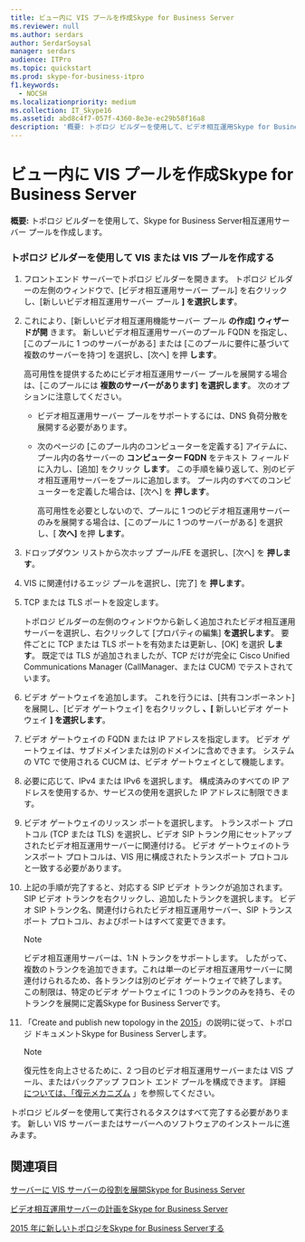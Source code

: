 ```yaml
---
title: ビュー内に VIS プールを作成Skype for Business Server
ms.reviewer: null
ms.author: serdars
author: SerdarSoysal
manager: serdars
audience: ITPro
ms.topic: quickstart
ms.prod: skype-for-business-itpro
f1.keywords:
  - NOCSH
ms.localizationpriority: medium
ms.collection: IT_Skype16
ms.assetid: abd8c4f7-057f-4360-8e3e-ec29b58f16a8
description: '概要: トポロジ ビルダーを使用して、ビデオ相互運用Skype for Business Serverを作成します。'
---
```


# <a name="create-a-vis-pool-in-skype-for-business-server"></a>ビュー内に VIS プールを作成Skype for Business Server
 
**概要:** トポロジ ビルダーを使用して、Skype for Business Server相互運用サーバー プールを作成します。
  
### <a name="create-a-vis-or-vis-pool-using-topology-builder"></a>トポロジ ビルダーを使用して VIS または VIS プールを作成する

1. フロントエンド サーバーでトポロジ ビルダーを開きます。 トポロジ ビルダーの左側のウィンドウで、[ビデオ相互運用サーバー  プール] を右クリックし、[新しいビデオ相互運用サーバー プール **] を選択します**。 
    
2. これにより、[新しいビデオ相互運用機能サーバー プール **の作成] ウィザードが開** きます。 新しいビデオ相互運用サーバーのプール FQDN を指定し、[このプールに 1 つのサーバーがある] または [このプールに要件に基づいて複数のサーバーを持つ] を選択し、[次へ] を押 **します**。
    
    高可用性を提供するためにビデオ相互運用サーバー プールを展開する場合は、[このプールには **複数のサーバーがあります] を選択します**。 次のオプションに注意してください。 
    
    - ビデオ相互運用サーバー プールをサポートするには、DNS 負荷分散を展開する必要があります。 
    
   - 次のページの [このプール内のコンピューターを定義する] アイテムに、プール内の各サーバーの **コンピューター FQDN** をテキスト フィールドに入力し、[追加] をクリック **します**。 この手順を繰り返して、別のビデオ相互運用サーバーをプールに追加します。 プール内のすべてのコンピューターを定義した場合は、[次へ] を **押します**。
    
     高可用性を必要としないので、プールに 1 つのビデオ相互運用サーバーのみを展開する場合は、[このプールに 1 つのサーバーがある] を選択し、[ **次へ]** を押 **します**。
    
3. ドロップダウン リストから次ホップ プール/FE を選択し、[次へ] を **押します**。
    
4. VIS に関連付けるエッジ プールを選択し、[完了] を **押します**。
    
5. TCP または TLS ポートを設定します。
    
    トポロジ ビルダーの左側のウィンドウから新しく追加されたビデオ相互運用サーバーを選択し、右クリックして [プロパティの編集] **を選択します**。 要件ごとに TCP または TLS ポートを有効または更新し、[OK] を選択 **します**。 既定では TLS が追加されましたが、TCP だけが完全に Cisco Unified Communications Manager (CallManager、または CUCM) でテストされています。
    
6. ビデオ ゲートウェイを追加します。 これを行うには、[共有コンポーネント] を展開し、[ビデオ ゲートウェイ] を右クリックし **、[** 新しいビデオ ゲートウェイ **] を選択します**。
    
7. ビデオ ゲートウェイの FQDN または IP アドレスを指定します。 ビデオ ゲートウェイは、サブドメインまたは別のドメインに含めできます。 システムの VTC で使用される CUCM は、ビデオ ゲートウェイとして機能します。
    
8. 必要に応じて、IPv4 または IPv6 を選択します。 構成済みのすべての IP アドレスを使用するか、サービスの使用を選択した IP アドレスに制限できます。
    
9. ビデオ ゲートウェイのリッスン ポートを選択します。 トランスポート プロトコル (TCP または TLS) を選択し、ビデオ SIP トランク用にセットアップされたビデオ相互運用サーバーに関連付ける。 ビデオ ゲートウェイのトランスポート プロトコルは、VIS 用に構成されたトランスポート プロトコルと一致する必要があります。
    
10. 上記の手順が完了すると、対応する SIP ビデオ トランクが追加されます。 SIP ビデオ トランクを右クリックし、追加したトランクを選択します。 ビデオ SIP トランク名、関連付けられたビデオ相互運用サーバー、SIP トランスポート プロトコル、およびポートはすべて変更できます。 
    
    > [!NOTE]
    >  ビデオ相互運用サーバーは、1:N トランクをサポートします。 したがって、複数のトランクを追加できます。これは単一のビデオ相互運用サーバーに関連付けられるため、各トランクは別のビデオ ゲートウェイで終了します。 この制限は、特定のビデオ ゲートウェイに 1 つのトランクのみを持ち、そのトランクを展開に定義Skype for Business Serverです。
  
11. 「Create and publish new topology in the [2015](../../deploy/install/create-and-publish-new-topology.md)」の説明に従って、トポロジ ドキュメントSkype for Business Serverします。
    
    > [!NOTE]
    > 復元性を向上させるために、2 つ目のビデオ相互運用サーバーまたは VIS プール、またはバックアップ フロント エンド プールを構成できます。 詳細 [については、「復元メカニズム](../../plan-your-deployment/video-interop-server.md#resiliency) 」を参照してください。
  
トポロジ ビルダーを使用して実行されるタスクはすべて完了する必要があります。 新しい VIS サーバーまたはサーバーへのソフトウェアのインストールに進みます。
## <a name="see-also"></a>関連項目

[サーバーに VIS サーバーの役割を展開Skype for Business Server](deploy-the-vis-server-role.md)

[ビデオ相互運用サーバーの計画をSkype for Business Server](../../plan-your-deployment/video-interop-server.md)
  
[2015 年に新しいトポロジをSkype for Business Serverする](../../deploy/install/create-and-publish-new-topology.md)
